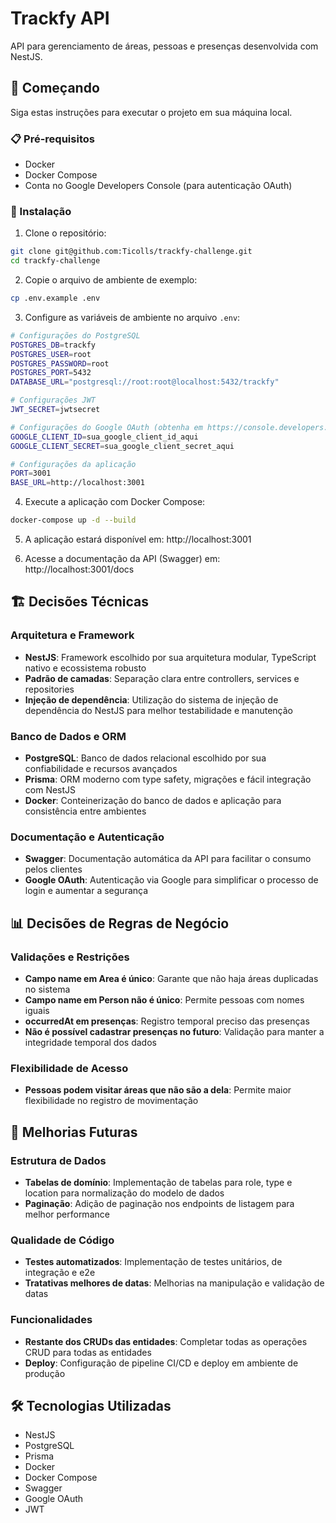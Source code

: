 # Trackfy API

API para gerenciamento de áreas, pessoas e presenças desenvolvida com NestJS.

## 🚀 Começando

Siga estas instruções para executar o projeto em sua máquina local.

### 📋 Pré-requisitos

- Docker
- Docker Compose
- Conta no Google Developers Console (para autenticação OAuth)

### 🔧 Instalação

1. Clone o repositório:
```bash
git clone git@github.com:Ticolls/trackfy-challenge.git
cd trackfy-challenge
```

2. Copie o arquivo de ambiente de exemplo:
```bash
cp .env.example .env
```

3. Configure as variáveis de ambiente no arquivo `.env`:
```bash
# Configurações do PostgreSQL
POSTGRES_DB=trackfy
POSTGRES_USER=root
POSTGRES_PASSWORD=root
POSTGRES_PORT=5432
DATABASE_URL="postgresql://root:root@localhost:5432/trackfy"

# Configurações JWT
JWT_SECRET=jwtsecret

# Configurações do Google OAuth (obtenha em https://console.developers.google.com)
GOOGLE_CLIENT_ID=sua_google_client_id_aqui
GOOGLE_CLIENT_SECRET=sua_google_client_secret_aqui

# Configurações da aplicação
PORT=3001
BASE_URL=http://localhost:3001
```

4. Execute a aplicação com Docker Compose:
```bash
docker-compose up -d --build
```

5. A aplicação estará disponível em: http://localhost:3001

6. Acesse a documentação da API (Swagger) em: http://localhost:3001/docs

## 🏗️ Decisões Técnicas

### Arquitetura e Framework
- **NestJS**: Framework escolhido por sua arquitetura modular, TypeScript nativo e ecossistema robusto
- **Padrão de camadas**: Separação clara entre controllers, services e repositories
- **Injeção de dependência**: Utilização do sistema de injeção de dependência do NestJS para melhor testabilidade e manutenção

### Banco de Dados e ORM
- **PostgreSQL**: Banco de dados relacional escolhido por sua confiabilidade e recursos avançados
- **Prisma**: ORM moderno com type safety, migrações e fácil integração com NestJS
- **Docker**: Conteinerização do banco de dados e aplicação para consistência entre ambientes

### Documentação e Autenticação
- **Swagger**: Documentação automática da API para facilitar o consumo pelos clientes
- **Google OAuth**: Autenticação via Google para simplificar o processo de login e aumentar a segurança

## 📊 Decisões de Regras de Negócio

### Validações e Restrições
- **Campo name em Area é único**: Garante que não haja áreas duplicadas no sistema
- **Campo name em Person não é único**: Permite pessoas com nomes iguais
- **occurredAt em presenças**: Registro temporal preciso das presenças
- **Não é possível cadastrar presenças no futuro**: Validação para manter a integridade temporal dos dados

### Flexibilidade de Acesso
- **Pessoas podem visitar áreas que não são a dela**: Permite maior flexibilidade no registro de movimentação

## 🔮 Melhorias Futuras

### Estrutura de Dados
- **Tabelas de domínio**: Implementação de tabelas para role, type e location para normalização do modelo de dados
- **Paginação**: Adição de paginação nos endpoints de listagem para melhor performance

### Qualidade de Código
- **Testes automatizados**: Implementação de testes unitários, de integração e e2e
- **Tratativas melhores de datas**: Melhorias na manipulação e validação de datas

### Funcionalidades
- **Restante dos CRUDs das entidades**: Completar todas as operações CRUD para todas as entidades
- **Deploy**: Configuração de pipeline CI/CD e deploy em ambiente de produção

## 🛠️ Tecnologias Utilizadas

- NestJS
- PostgreSQL
- Prisma
- Docker
- Docker Compose
- Swagger
- Google OAuth
- JWT
